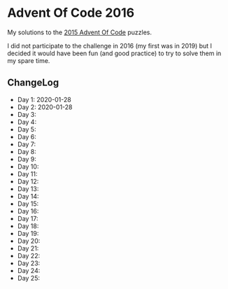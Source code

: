 # Advent Of Code 2016

My solutions to the [2015 Advent Of Code](https://adventofcode.com/2016) puzzles.

I did not participate to the challenge in 2016 (my first was in 2019) but I decided it would have been fun (and good practice) to try to solve them in my spare time.

## ChangeLog

* Day 1: 2020-01-28
* Day 2: 2020-01-28
* Day 3:
* Day 4:
* Day 5:
* Day 6:
* Day 7:
* Day 8:
* Day 9:
* Day 10: 
* Day 11: 
* Day 12: 
* Day 13: 
* Day 14: 
* Day 15: 
* Day 16: 
* Day 17: 
* Day 18: 
* Day 19: 
* Day 20:
* Day 21:
* Day 22: 
* Day 23:
* Day 24:
* Day 25:
